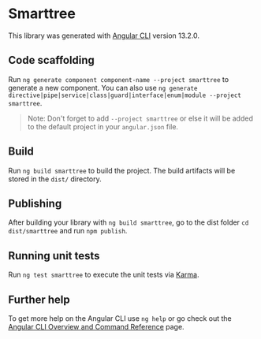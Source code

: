 # Smarttree

This library was generated with [Angular CLI](https://github.com/angular/angular-cli) version 13.2.0.

## Code scaffolding

Run `ng generate component component-name --project smarttree` to generate a new component. You can also use `ng generate directive|pipe|service|class|guard|interface|enum|module --project smarttree`.
> Note: Don't forget to add `--project smarttree` or else it will be added to the default project in your `angular.json` file. 

## Build

Run `ng build smarttree` to build the project. The build artifacts will be stored in the `dist/` directory.

## Publishing

After building your library with `ng build smarttree`, go to the dist folder `cd dist/smarttree` and run `npm publish`.

## Running unit tests

Run `ng test smarttree` to execute the unit tests via [Karma](https://karma-runner.github.io).

## Further help

To get more help on the Angular CLI use `ng help` or go check out the [Angular CLI Overview and Command Reference](https://angular.io/cli) page.

